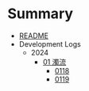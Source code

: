 # Summary

- [README](README.md)
- Development Logs
  - 2024
    - [01 濁流](2024/202401.md)
      - [0118](2024/0118.md)
      - [0119](2024/0119.md)
